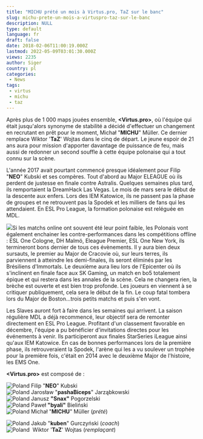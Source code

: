 ```yaml
---
title: "MICHU prété un mois à Virtus.pro, TaZ sur le banc"
slug: michu-prete-un-mois-a-virtuspro-taz-sur-le-banc
description: NULL
type: default
language: fr
draft: false
date: 2018-02-06T11:00:19.000Z
lastmod: 2022-05-09T03:01:30.000Z
views: 2235
author: Siger
country: pl
categories:
 - News
tags:
 - virtus
 - michu
 - taz
---
```

Après plus de 1 000 maps jouées ensemble, **<Virtus.pro>**, où l'équipe qui était jusqu'alors synonyme de stabilité a décidé d'effectuer un changement en recrutant en prêt pour le moment, Michał "**MICHU**" Müller. Ce dernier remplace Wiktor '**TaZ**' Wojtas dans le cinq de départ. Le jeune espoir de 21 ans aura pour mission d'apporter davantage de puissance de feu, mais aussi de redonner un second souffle à cette équipe polonaise qui a tout connu sur la scène.

L'année 2017 avait pourtant commencé presque idéalement pour Filip "**NEO**" Kubski et ses compères. Tout d'abord au Major ELEAGUE où ils perdent de justesse en finale contre Astralis. Quelques semaines plus tard, ils remportaient la DreamHack Las Vegas. Le mois de mars sera le début de la descente aux enfers. Lors des IEM Katowice, ils ne passent pas la phase de groupes et ne retrouvent pas la Spodek et les milliers de fans qui les attendaient. En ESL Pro League, la formation polonaise est reléguée en MDL.

![](https://flickshot-ue.s3.eu-west-2.amazonaws.com/flickshot/article/5a78ded9618bd/images/aOziBZZeXtWUsu8zBIwy80luV2tb6oZb1TQrj17T.jpeg)Si les matchs online ont souvent été leur point faible, les Polonais vont également enchainer les contre-performances dans les compétitions offline : ESL One Cologne, DH Malmö, Eleague Premier, ESL One New York, ils termineront bons dernier de tous ces évènements. Il y aura bien deux sursauts, le premier au Major de Cracovie où, sur leurs terres, ils parviennent à atteindre les demi-finales, ils seront éliminés par les Brésiliens d'Immortals. Le deuxième aura lieu lors de l'Epicenter où ils s'inclinent en finale face aux SK Gaming, un match en bo5 totalement épique et qui restera dans les annales de la scène. Cela ne changera rien, la brèche est ouverte et est bien trop profonde. Les joueurs en viennent à se critiquer publiquement, cela sera le début de la fin. Le coup fatal tombera lors du Major de Boston...trois petits matchs et puis s'en vont.  
  
Les Slaves auront fort à faire dans les semaines qui arrivent. La saison régulière MDL a déjà recommencé, leur objectif sera de remonter directement en ESL Pro League. Profitant d'un classement favorable en décembre, l'équipe a pu bénéficier d'invitations directes pour les événements à venir. Ils participeront aux finales StarSeries iLeague ainsi qu'aux IEM Katowice. En cas de bonnes performances lors de la première phase, ils retrouveraient la Spodek, l'arène qui les a vu soulever un trophée pour la première fois, c'était en 2014 avec le deuxième Major de l'histoire, les EMS One.

**<Virtus.pro>** est composé de :

![Poland](/images/countries/pl.svg)⁠ Filip "**NEO**" Kubski  
![Poland](/images/countries/pl.svg)⁠ Jarosław "**pashaBiceps**" Jarząbkowski  
![Poland](/images/countries/pl.svg)⁠ Janusz **"Snax"** Pogorzelski  
![Poland](/images/countries/pl.svg)⁠ Paweł **"byali"** Bieliński  
![Poland](/images/countries/pl.svg)⁠ Michał "**MICHU**" Müller (_prété_)

![Poland](/images/countries/pl.svg)⁠ Jakub "**kuben**" Gurczyński (_coach_)  
![Poland](/images/countries/pl.svg)⁠ ⁠ Wiktor '**TaZ**' Wojtas (_remplaçant_)
